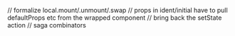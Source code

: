 // formalize local.mount/.unmount/.swap
// props in ident/initial have to pull defaultProps etc from the wrapped component
// bring back the setState action
// saga combinators
